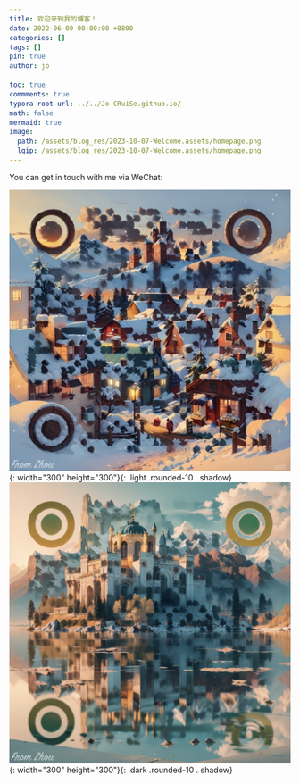 ```yaml
---
title: 欢迎来到我的博客！
date: 2022-06-09 00:00:00 +0800
categories: []
tags: []     
pin: true
author: jo

toc: true
commments: true
typora-root-url: ../../Jo-CRuiSe.github.io/
math: false
mermaid: true
image: 
  path: /assets/blog_res/2023-10-07-Welcome.assets/homepage.png
  lqip: /assets/blog_res/2023-10-07-Welcome.assets/homepage.png
---
```


You can get in touch with me via WeChat:


![HomePageQRCode](/assets/blog_res/2023-10-07-Welcome.assets/HomePageQRCodeLight.png){: width="300" height="300"}{: .light .rounded-10 . shadow}
![HomePageQRCode](/assets/blog_res/2023-10-07-Welcome.assets/HomePageQRCodeDark.png){: width="300" height="300"}{: .dark .rounded-10 . shadow}





